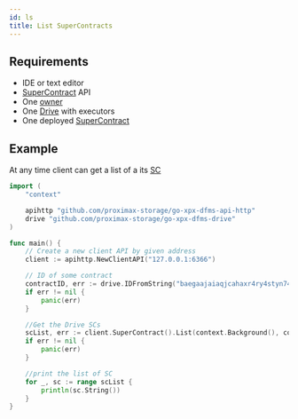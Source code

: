 ```yaml
---
id: ls
title: List SuperContracts
---
```


## Requirements

- IDE or text editor
- [SuperContract](../../built_in_features/supercontract/overview.md) API
- One [owner](../../roles/owner.md)
- One [Drive](../../built_in_features/drive/overview.md) with executors
- One deployed [SuperContract](../../built_in_features/supercontract/overview.md)

## Example

At any time client can get a list of a its [SC](../../built_in_features/supercontract/overview.md)

```go
import (
    "context"

    apihttp "github.com/proximax-storage/go-xpx-dfms-api-http"
    drive "github.com/proximax-storage/go-xpx-dfms-drive"
)

func main() {
    // Create a new client API by given address
    client := apihttp.NewClientAPI("127.0.0.1:6366")

    // ID of some contract
    contractID, err := drive.IDFromString("baegaajaiaqjcahaxr4ry4styn74ronvr2nvfdmgxtrzyhsci2xqpw5eisrisrgn5")
    if err != nil {
        panic(err)
    }

    //Get the Drive SCs
    scList, err := client.SuperContract().List(context.Background(), contractID)
    if err != nil {
        panic(err)
    }

    //print the list of SC
    for _, sc := range scList {
        println(sc.String())
    }
}
```
